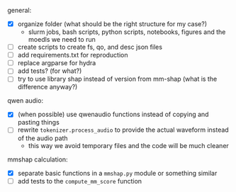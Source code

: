 general:
- [x] organize folder (what should be the right structure for my case?)
	- slurm jobs, bash scripts, python scripts, notebooks, figures and the
	  moedls we need to run
- [ ] create scripts to create fs, qo, and desc json files
- [ ] add requirements.txt for reproduction
- [ ] replace argparse for hydra
- [ ] add tests? (for what?)
- [ ] try to use library shap instead of version from mm-shap (what is the
  difference anyway?)

qwen audio:
- [x] (when possible) use qwenaudio functions instead of copying and pasting things
- [ ] rewrite `tokenizer.process_audio` to provide the actual waveform instead of the audio path
	- this way we avoid temporary files and the code will be much cleaner

mmshap calculation:
- [x] separate basic functions in a `mmshap.py` module or something similar
- [ ] add tests to the  `compute_mm_score` function
